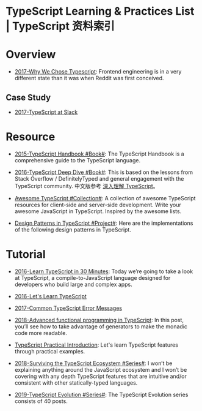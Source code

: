 # TypeScript Learning & Practices List | TypeScript 资料索引

# Overview

- [2017-Why We Chose Typescript](https://redditblog.com/2017/06/30/why-we-chose-typescript/): Frontend engineering is in a very different state than it was when Reddit was first conceived.

## Case Study

- [2017-TypeScript at Slack](https://slack.engineering/typescript-at-slack-a81307fa288d)

# Resource

- [2015-TypeScript Handbook #Book#](https://github.com/Microsoft/TypeScript-Handbook): The TypeScript Handbook is a comprehensive guide to the TypeScript language.

- [2016-TypeScript Deep Dive #Book#](https://basarat.gitbooks.io/typescript/content/index.html): This is based on the lessons from Stack Overflow / DefinitelyTyped and general engagement with the TypeScript community. 中文版参考 [深入理解 TypeScript](https://jkchao.github.io/typescript-book-chinese/)。

- [Awesome TypeScript #Collection#](https://github.com/dzharii/awesome-typescript): A collection of awesome TypeScript resources for client-side and server-side development. Write your awesome JavaScript in TypeScript. Inspired by the awesome lists.

- [Design Patterns in TypeScript #Project#](https://parg.co/Ui8): Here are the implementations of the following design patterns in TypeScript.

# Tutorial

- [2016-Learn TypeScript in 30 Minutes](http://www.tuicool.com/articles/iAzI7bn): Today we’re going to take a look at TypeScript, a compile-to-JavaScript language designed for developers who build large and complex apps.

- [2016-Let's Learn TypeScript](https://github.com/shekhargulati/52-technologies-in-2016/tree/master/17-typescript)

- [2017-Common TypeScript Error Messages](https://www.sitepen.com/blog/2017/11/01/common-typescript-error-messages/)

- [2018-Advanced functional programming in TypeScript](https://codewithstyle.info/advanced-functional-programming-typescript-monads-generators/): In this post, you’ll see how to take advantage of generators to make the monadic code more readable.

- [TypeScript Practical Introduction](https://parg.co/UsM): Let's learn TypeScript features through practical examples.

- [2018-Surviving the TypeScript Ecosystem #Series#](https://medium.com/@KevinBGreene/surviving-the-typescript-ecosystem-writing-type-safe-ish-javascript-code-1e8375819d2e): I won’t be explaining anything around the JavaScript ecosystem and I won’t be covering with any depth TypeScript features that are intuitive and/or consistent with other statically-typed languages.

- [2019-TypeScript Evolution #Series#](https://mariusschulz.com/blog/series/typescript-evolution): The TypeScript Evolution series consists of 40 posts.
